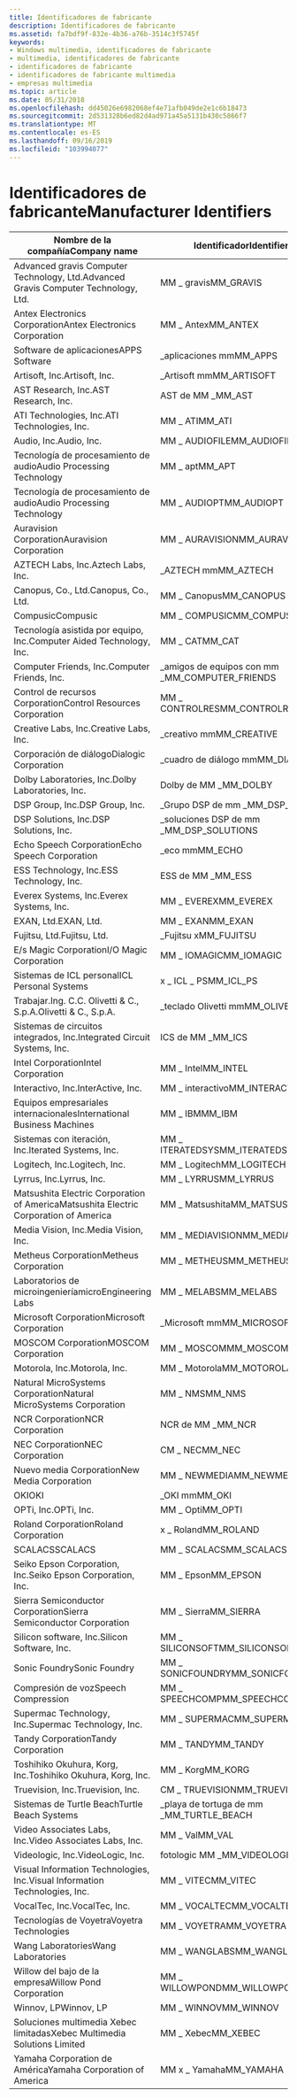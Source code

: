 ```yaml
---
title: Identificadores de fabricante
description: Identificadores de fabricante
ms.assetid: fa7bdf9f-832e-4b36-a76b-3514c3f5745f
keywords:
- Windows multimedia, identificadores de fabricante
- multimedia, identificadores de fabricante
- identificadores de fabricante
- identificadores de fabricante multimedia
- empresas multimedia
ms.topic: article
ms.date: 05/31/2018
ms.openlocfilehash: dd45026e6982068ef4e71afb049de2e1c6b18473
ms.sourcegitcommit: 2d531328b6ed82d4ad971a45a5131b430c5866f7
ms.translationtype: MT
ms.contentlocale: es-ES
ms.lasthandoff: 09/16/2019
ms.locfileid: "103994077"
---
```

# <a name="manufacturer-identifiers"></a><span data-ttu-id="1fc20-108">Identificadores de fabricante</span><span class="sxs-lookup"><span data-stu-id="1fc20-108">Manufacturer Identifiers</span></span>



| <span data-ttu-id="1fc20-109">Nombre de la compañía</span><span class="sxs-lookup"><span data-stu-id="1fc20-109">Company name</span></span>                               | <span data-ttu-id="1fc20-110">Identificador</span><span class="sxs-lookup"><span data-stu-id="1fc20-110">Identifier</span></span>            |
|--------------------------------------------|-----------------------|
| <span data-ttu-id="1fc20-111">Advanced gravis Computer Technology, Ltd.</span><span class="sxs-lookup"><span data-stu-id="1fc20-111">Advanced Gravis Computer Technology, Ltd.</span></span>  | <span data-ttu-id="1fc20-112">MM \_ gravis</span><span class="sxs-lookup"><span data-stu-id="1fc20-112">MM\_GRAVIS</span></span>            |
| <span data-ttu-id="1fc20-113">Antex Electronics Corporation</span><span class="sxs-lookup"><span data-stu-id="1fc20-113">Antex Electronics Corporation</span></span>              | <span data-ttu-id="1fc20-114">MM \_ Antex</span><span class="sxs-lookup"><span data-stu-id="1fc20-114">MM\_ANTEX</span></span>             |
| <span data-ttu-id="1fc20-115">Software de aplicaciones</span><span class="sxs-lookup"><span data-stu-id="1fc20-115">APPS Software</span></span>                              | <span data-ttu-id="1fc20-116">\_aplicaciones mm</span><span class="sxs-lookup"><span data-stu-id="1fc20-116">MM\_APPS</span></span>              |
| <span data-ttu-id="1fc20-117">Artisoft, Inc.</span><span class="sxs-lookup"><span data-stu-id="1fc20-117">Artisoft, Inc.</span></span>                             | <span data-ttu-id="1fc20-118">\_Artisoft mm</span><span class="sxs-lookup"><span data-stu-id="1fc20-118">MM\_ARTISOFT</span></span>          |
| <span data-ttu-id="1fc20-119">AST Research, Inc.</span><span class="sxs-lookup"><span data-stu-id="1fc20-119">AST Research, Inc.</span></span>                         | <span data-ttu-id="1fc20-120">AST de MM \_</span><span class="sxs-lookup"><span data-stu-id="1fc20-120">MM\_AST</span></span>               |
| <span data-ttu-id="1fc20-121">ATI Technologies, Inc.</span><span class="sxs-lookup"><span data-stu-id="1fc20-121">ATI Technologies, Inc.</span></span>                     | <span data-ttu-id="1fc20-122">MM \_ ATI</span><span class="sxs-lookup"><span data-stu-id="1fc20-122">MM\_ATI</span></span>               |
| <span data-ttu-id="1fc20-123">Audio, Inc.</span><span class="sxs-lookup"><span data-stu-id="1fc20-123">Audio, Inc.</span></span>                                | <span data-ttu-id="1fc20-124">MM \_ AUDIOFILE</span><span class="sxs-lookup"><span data-stu-id="1fc20-124">MM\_AUDIOFILE</span></span>         |
| <span data-ttu-id="1fc20-125">Tecnología de procesamiento de audio</span><span class="sxs-lookup"><span data-stu-id="1fc20-125">Audio Processing Technology</span></span>                | <span data-ttu-id="1fc20-126">MM \_ apt</span><span class="sxs-lookup"><span data-stu-id="1fc20-126">MM\_APT</span></span>               |
| <span data-ttu-id="1fc20-127">Tecnología de procesamiento de audio</span><span class="sxs-lookup"><span data-stu-id="1fc20-127">Audio Processing Technology</span></span>                | <span data-ttu-id="1fc20-128">MM \_ AUDIOPT</span><span class="sxs-lookup"><span data-stu-id="1fc20-128">MM\_AUDIOPT</span></span>           |
| <span data-ttu-id="1fc20-129">Auravision Corporation</span><span class="sxs-lookup"><span data-stu-id="1fc20-129">Auravision Corporation</span></span>                     | <span data-ttu-id="1fc20-130">MM \_ AURAVISION</span><span class="sxs-lookup"><span data-stu-id="1fc20-130">MM\_AURAVISION</span></span>        |
| <span data-ttu-id="1fc20-131">AZTECH Labs, Inc.</span><span class="sxs-lookup"><span data-stu-id="1fc20-131">Aztech Labs, Inc.</span></span>                          | <span data-ttu-id="1fc20-132">\_AZTECH mm</span><span class="sxs-lookup"><span data-stu-id="1fc20-132">MM\_AZTECH</span></span>            |
| <span data-ttu-id="1fc20-133">Canopus, Co., Ltd.</span><span class="sxs-lookup"><span data-stu-id="1fc20-133">Canopus, Co., Ltd.</span></span>                         | <span data-ttu-id="1fc20-134">MM \_ Canopus</span><span class="sxs-lookup"><span data-stu-id="1fc20-134">MM\_CANOPUS</span></span>           |
| <span data-ttu-id="1fc20-135">Compusic</span><span class="sxs-lookup"><span data-stu-id="1fc20-135">Compusic</span></span>                                   | <span data-ttu-id="1fc20-136">MM \_ COMPUSIC</span><span class="sxs-lookup"><span data-stu-id="1fc20-136">MM\_COMPUSIC</span></span>          |
| <span data-ttu-id="1fc20-137">Tecnología asistida por equipo, Inc.</span><span class="sxs-lookup"><span data-stu-id="1fc20-137">Computer Aided Technology, Inc.</span></span>            | <span data-ttu-id="1fc20-138">MM \_ CAT</span><span class="sxs-lookup"><span data-stu-id="1fc20-138">MM\_CAT</span></span>               |
| <span data-ttu-id="1fc20-139">Computer Friends, Inc.</span><span class="sxs-lookup"><span data-stu-id="1fc20-139">Computer Friends, Inc.</span></span>                     | <span data-ttu-id="1fc20-140">\_amigos de equipos con mm \_</span><span class="sxs-lookup"><span data-stu-id="1fc20-140">MM\_COMPUTER\_FRIENDS</span></span> |
| <span data-ttu-id="1fc20-141">Control de recursos Corporation</span><span class="sxs-lookup"><span data-stu-id="1fc20-141">Control Resources Corporation</span></span>              | <span data-ttu-id="1fc20-142">MM \_ CONTROLRES</span><span class="sxs-lookup"><span data-stu-id="1fc20-142">MM\_CONTROLRES</span></span>        |
| <span data-ttu-id="1fc20-143">Creative Labs, Inc.</span><span class="sxs-lookup"><span data-stu-id="1fc20-143">Creative Labs, Inc.</span></span>                        | <span data-ttu-id="1fc20-144">\_creativo mm</span><span class="sxs-lookup"><span data-stu-id="1fc20-144">MM\_CREATIVE</span></span>          |
| <span data-ttu-id="1fc20-145">Corporación de diálogo</span><span class="sxs-lookup"><span data-stu-id="1fc20-145">Dialogic Corporation</span></span>                       | <span data-ttu-id="1fc20-146">\_cuadro de diálogo mm</span><span class="sxs-lookup"><span data-stu-id="1fc20-146">MM\_DIALOGIC</span></span>          |
| <span data-ttu-id="1fc20-147">Dolby Laboratories, Inc.</span><span class="sxs-lookup"><span data-stu-id="1fc20-147">Dolby Laboratories, Inc.</span></span>                   | <span data-ttu-id="1fc20-148">Dolby de MM \_</span><span class="sxs-lookup"><span data-stu-id="1fc20-148">MM\_DOLBY</span></span>             |
| <span data-ttu-id="1fc20-149">DSP Group, Inc.</span><span class="sxs-lookup"><span data-stu-id="1fc20-149">DSP Group, Inc.</span></span>                            | <span data-ttu-id="1fc20-150">\_Grupo DSP de mm \_</span><span class="sxs-lookup"><span data-stu-id="1fc20-150">MM\_DSP\_GROUP</span></span>        |
| <span data-ttu-id="1fc20-151">DSP Solutions, Inc.</span><span class="sxs-lookup"><span data-stu-id="1fc20-151">DSP Solutions, Inc.</span></span>                        | <span data-ttu-id="1fc20-152">\_soluciones DSP de mm \_</span><span class="sxs-lookup"><span data-stu-id="1fc20-152">MM\_DSP\_SOLUTIONS</span></span>    |
| <span data-ttu-id="1fc20-153">Echo Speech Corporation</span><span class="sxs-lookup"><span data-stu-id="1fc20-153">Echo Speech Corporation</span></span>                    | <span data-ttu-id="1fc20-154">\_eco mm</span><span class="sxs-lookup"><span data-stu-id="1fc20-154">MM\_ECHO</span></span>              |
| <span data-ttu-id="1fc20-155">ESS Technology, Inc.</span><span class="sxs-lookup"><span data-stu-id="1fc20-155">ESS Technology, Inc.</span></span>                       | <span data-ttu-id="1fc20-156">ESS de MM \_</span><span class="sxs-lookup"><span data-stu-id="1fc20-156">MM\_ESS</span></span>               |
| <span data-ttu-id="1fc20-157">Everex Systems, Inc.</span><span class="sxs-lookup"><span data-stu-id="1fc20-157">Everex Systems, Inc.</span></span>                       | <span data-ttu-id="1fc20-158">MM \_ EVEREX</span><span class="sxs-lookup"><span data-stu-id="1fc20-158">MM\_EVEREX</span></span>            |
| <span data-ttu-id="1fc20-159">EXAN, Ltd.</span><span class="sxs-lookup"><span data-stu-id="1fc20-159">EXAN, Ltd.</span></span>                                 | <span data-ttu-id="1fc20-160">MM \_ EXAN</span><span class="sxs-lookup"><span data-stu-id="1fc20-160">MM\_EXAN</span></span>              |
| <span data-ttu-id="1fc20-161">Fujitsu, Ltd.</span><span class="sxs-lookup"><span data-stu-id="1fc20-161">Fujitsu, Ltd.</span></span>                              | <span data-ttu-id="1fc20-162">\_Fujitsu x</span><span class="sxs-lookup"><span data-stu-id="1fc20-162">MM\_FUJITSU</span></span>           |
| <span data-ttu-id="1fc20-163">E/s Magic Corporation</span><span class="sxs-lookup"><span data-stu-id="1fc20-163">I/O Magic Corporation</span></span>                      | <span data-ttu-id="1fc20-164">MM \_ IOMAGIC</span><span class="sxs-lookup"><span data-stu-id="1fc20-164">MM\_IOMAGIC</span></span>           |
| <span data-ttu-id="1fc20-165">Sistemas de ICL personal</span><span class="sxs-lookup"><span data-stu-id="1fc20-165">ICL Personal Systems</span></span>                       | <span data-ttu-id="1fc20-166">x \_ ICL \_ PS</span><span class="sxs-lookup"><span data-stu-id="1fc20-166">MM\_ICL\_PS</span></span>           |
| <span data-ttu-id="1fc20-167">Trabajar.</span><span class="sxs-lookup"><span data-stu-id="1fc20-167">Ing.</span></span> <span data-ttu-id="1fc20-168">C.</span><span class="sxs-lookup"><span data-stu-id="1fc20-168">C.</span></span> <span data-ttu-id="1fc20-169">Olivetti & C., S.p.A.</span><span class="sxs-lookup"><span data-stu-id="1fc20-169">Olivetti & C., S.p.A.</span></span>              | <span data-ttu-id="1fc20-170">\_teclado Olivetti mm</span><span class="sxs-lookup"><span data-stu-id="1fc20-170">MM\_OLIVETTI</span></span>          |
| <span data-ttu-id="1fc20-171">Sistemas de circuitos integrados, Inc.</span><span class="sxs-lookup"><span data-stu-id="1fc20-171">Integrated Circuit Systems, Inc.</span></span>           | <span data-ttu-id="1fc20-172">ICS de MM \_</span><span class="sxs-lookup"><span data-stu-id="1fc20-172">MM\_ICS</span></span>               |
| <span data-ttu-id="1fc20-173">Intel Corporation</span><span class="sxs-lookup"><span data-stu-id="1fc20-173">Intel Corporation</span></span>                          | <span data-ttu-id="1fc20-174">MM \_ Intel</span><span class="sxs-lookup"><span data-stu-id="1fc20-174">MM\_INTEL</span></span>             |
| <span data-ttu-id="1fc20-175">Interactivo, Inc.</span><span class="sxs-lookup"><span data-stu-id="1fc20-175">InterActive, Inc.</span></span>                          | <span data-ttu-id="1fc20-176">MM \_ interactivo</span><span class="sxs-lookup"><span data-stu-id="1fc20-176">MM\_INTERACTIVE</span></span>       |
| <span data-ttu-id="1fc20-177">Equipos empresariales internacionales</span><span class="sxs-lookup"><span data-stu-id="1fc20-177">International Business Machines</span></span>            | <span data-ttu-id="1fc20-178">MM \_ IBM</span><span class="sxs-lookup"><span data-stu-id="1fc20-178">MM\_IBM</span></span>               |
| <span data-ttu-id="1fc20-179">Sistemas con iteración, Inc.</span><span class="sxs-lookup"><span data-stu-id="1fc20-179">Iterated Systems, Inc.</span></span>                     | <span data-ttu-id="1fc20-180">MM \_ ITERATEDSYS</span><span class="sxs-lookup"><span data-stu-id="1fc20-180">MM\_ITERATEDSYS</span></span>       |
| <span data-ttu-id="1fc20-181">Logitech, Inc.</span><span class="sxs-lookup"><span data-stu-id="1fc20-181">Logitech, Inc.</span></span>                             | <span data-ttu-id="1fc20-182">MM \_ Logitech</span><span class="sxs-lookup"><span data-stu-id="1fc20-182">MM\_LOGITECH</span></span>          |
| <span data-ttu-id="1fc20-183">Lyrrus, Inc.</span><span class="sxs-lookup"><span data-stu-id="1fc20-183">Lyrrus, Inc.</span></span>                               | <span data-ttu-id="1fc20-184">MM \_ LYRRUS</span><span class="sxs-lookup"><span data-stu-id="1fc20-184">MM\_LYRRUS</span></span>            |
| <span data-ttu-id="1fc20-185">Matsushita Electric Corporation of America</span><span class="sxs-lookup"><span data-stu-id="1fc20-185">Matsushita Electric Corporation of America</span></span> | <span data-ttu-id="1fc20-186">MM \_ Matsushita</span><span class="sxs-lookup"><span data-stu-id="1fc20-186">MM\_MATSUSHITA</span></span>        |
| <span data-ttu-id="1fc20-187">Media Vision, Inc.</span><span class="sxs-lookup"><span data-stu-id="1fc20-187">Media Vision, Inc.</span></span>                         | <span data-ttu-id="1fc20-188">MM \_ MEDIAVISION</span><span class="sxs-lookup"><span data-stu-id="1fc20-188">MM\_MEDIAVISION</span></span>       |
| <span data-ttu-id="1fc20-189">Metheus Corporation</span><span class="sxs-lookup"><span data-stu-id="1fc20-189">Metheus Corporation</span></span>                        | <span data-ttu-id="1fc20-190">MM \_ METHEUS</span><span class="sxs-lookup"><span data-stu-id="1fc20-190">MM\_METHEUS</span></span>           |
| <span data-ttu-id="1fc20-191">Laboratorios de microingeniería</span><span class="sxs-lookup"><span data-stu-id="1fc20-191">microEngineering Labs</span></span>                      | <span data-ttu-id="1fc20-192">MM \_ MELABS</span><span class="sxs-lookup"><span data-stu-id="1fc20-192">MM\_MELABS</span></span>            |
| <span data-ttu-id="1fc20-193">Microsoft Corporation</span><span class="sxs-lookup"><span data-stu-id="1fc20-193">Microsoft Corporation</span></span>                      | <span data-ttu-id="1fc20-194">\_Microsoft mm</span><span class="sxs-lookup"><span data-stu-id="1fc20-194">MM\_MICROSOFT</span></span>         |
| <span data-ttu-id="1fc20-195">MOSCOM Corporation</span><span class="sxs-lookup"><span data-stu-id="1fc20-195">MOSCOM Corporation</span></span>                         | <span data-ttu-id="1fc20-196">MM \_ MOSCOM</span><span class="sxs-lookup"><span data-stu-id="1fc20-196">MM\_MOSCOM</span></span>            |
| <span data-ttu-id="1fc20-197">Motorola, Inc.</span><span class="sxs-lookup"><span data-stu-id="1fc20-197">Motorola, Inc.</span></span>                             | <span data-ttu-id="1fc20-198">MM \_ Motorola</span><span class="sxs-lookup"><span data-stu-id="1fc20-198">MM\_MOTOROLA</span></span>          |
| <span data-ttu-id="1fc20-199">Natural MicroSystems Corporation</span><span class="sxs-lookup"><span data-stu-id="1fc20-199">Natural MicroSystems Corporation</span></span>           | <span data-ttu-id="1fc20-200">MM \_ NMS</span><span class="sxs-lookup"><span data-stu-id="1fc20-200">MM\_NMS</span></span>               |
| <span data-ttu-id="1fc20-201">NCR Corporation</span><span class="sxs-lookup"><span data-stu-id="1fc20-201">NCR Corporation</span></span>                            | <span data-ttu-id="1fc20-202">NCR de MM \_</span><span class="sxs-lookup"><span data-stu-id="1fc20-202">MM\_NCR</span></span>               |
| <span data-ttu-id="1fc20-203">NEC Corporation</span><span class="sxs-lookup"><span data-stu-id="1fc20-203">NEC Corporation</span></span>                            | <span data-ttu-id="1fc20-204">CM \_ NEC</span><span class="sxs-lookup"><span data-stu-id="1fc20-204">MM\_NEC</span></span>               |
| <span data-ttu-id="1fc20-205">Nuevo media Corporation</span><span class="sxs-lookup"><span data-stu-id="1fc20-205">New Media Corporation</span></span>                      | <span data-ttu-id="1fc20-206">MM \_ NEWMEDIA</span><span class="sxs-lookup"><span data-stu-id="1fc20-206">MM\_NEWMEDIA</span></span>          |
| <span data-ttu-id="1fc20-207">OKI</span><span class="sxs-lookup"><span data-stu-id="1fc20-207">OKI</span></span>                                        | <span data-ttu-id="1fc20-208">\_OKI mm</span><span class="sxs-lookup"><span data-stu-id="1fc20-208">MM\_OKI</span></span>               |
| <span data-ttu-id="1fc20-209">OPTi, Inc.</span><span class="sxs-lookup"><span data-stu-id="1fc20-209">OPTi, Inc.</span></span>                                 | <span data-ttu-id="1fc20-210">MM \_ Opti</span><span class="sxs-lookup"><span data-stu-id="1fc20-210">MM\_OPTI</span></span>              |
| <span data-ttu-id="1fc20-211">Roland Corporation</span><span class="sxs-lookup"><span data-stu-id="1fc20-211">Roland Corporation</span></span>                         | <span data-ttu-id="1fc20-212">x \_ Roland</span><span class="sxs-lookup"><span data-stu-id="1fc20-212">MM\_ROLAND</span></span>            |
| <span data-ttu-id="1fc20-213">SCALACS</span><span class="sxs-lookup"><span data-stu-id="1fc20-213">SCALACS</span></span>                                    | <span data-ttu-id="1fc20-214">MM \_ SCALACS</span><span class="sxs-lookup"><span data-stu-id="1fc20-214">MM\_SCALACS</span></span>           |
| <span data-ttu-id="1fc20-215">Seiko Epson Corporation, Inc.</span><span class="sxs-lookup"><span data-stu-id="1fc20-215">Seiko Epson Corporation, Inc.</span></span>              | <span data-ttu-id="1fc20-216">MM \_ Epson</span><span class="sxs-lookup"><span data-stu-id="1fc20-216">MM\_EPSON</span></span>             |
| <span data-ttu-id="1fc20-217">Sierra Semiconductor Corporation</span><span class="sxs-lookup"><span data-stu-id="1fc20-217">Sierra Semiconductor Corporation</span></span>           | <span data-ttu-id="1fc20-218">MM \_ Sierra</span><span class="sxs-lookup"><span data-stu-id="1fc20-218">MM\_SIERRA</span></span>            |
| <span data-ttu-id="1fc20-219">Silicon software, Inc.</span><span class="sxs-lookup"><span data-stu-id="1fc20-219">Silicon Software, Inc.</span></span>                     | <span data-ttu-id="1fc20-220">MM \_ SILICONSOFT</span><span class="sxs-lookup"><span data-stu-id="1fc20-220">MM\_SILICONSOFT</span></span>       |
| <span data-ttu-id="1fc20-221">Sonic Foundry</span><span class="sxs-lookup"><span data-stu-id="1fc20-221">Sonic Foundry</span></span>                              | <span data-ttu-id="1fc20-222">MM \_ SONICFOUNDRY</span><span class="sxs-lookup"><span data-stu-id="1fc20-222">MM\_SONICFOUNDRY</span></span>      |
| <span data-ttu-id="1fc20-223">Compresión de voz</span><span class="sxs-lookup"><span data-stu-id="1fc20-223">Speech Compression</span></span>                         | <span data-ttu-id="1fc20-224">MM \_ SPEECHCOMP</span><span class="sxs-lookup"><span data-stu-id="1fc20-224">MM\_SPEECHCOMP</span></span>        |
| <span data-ttu-id="1fc20-225">Supermac Technology, Inc.</span><span class="sxs-lookup"><span data-stu-id="1fc20-225">Supermac Technology, Inc.</span></span>                  | <span data-ttu-id="1fc20-226">MM \_ SUPERMAC</span><span class="sxs-lookup"><span data-stu-id="1fc20-226">MM\_SUPERMAC</span></span>          |
| <span data-ttu-id="1fc20-227">Tandy Corporation</span><span class="sxs-lookup"><span data-stu-id="1fc20-227">Tandy Corporation</span></span>                          | <span data-ttu-id="1fc20-228">MM \_ TANDY</span><span class="sxs-lookup"><span data-stu-id="1fc20-228">MM\_TANDY</span></span>             |
| <span data-ttu-id="1fc20-229">Toshihiko Okuhura, Korg, Inc.</span><span class="sxs-lookup"><span data-stu-id="1fc20-229">Toshihiko Okuhura, Korg, Inc.</span></span>              | <span data-ttu-id="1fc20-230">MM \_ Korg</span><span class="sxs-lookup"><span data-stu-id="1fc20-230">MM\_KORG</span></span>              |
| <span data-ttu-id="1fc20-231">Truevision, Inc.</span><span class="sxs-lookup"><span data-stu-id="1fc20-231">Truevision, Inc.</span></span>                           | <span data-ttu-id="1fc20-232">CM \_ TRUEVISION</span><span class="sxs-lookup"><span data-stu-id="1fc20-232">MM\_TRUEVISION</span></span>        |
| <span data-ttu-id="1fc20-233">Sistemas de Turtle Beach</span><span class="sxs-lookup"><span data-stu-id="1fc20-233">Turtle Beach Systems</span></span>                       | <span data-ttu-id="1fc20-234">\_playa de tortuga de mm \_</span><span class="sxs-lookup"><span data-stu-id="1fc20-234">MM\_TURTLE\_BEACH</span></span>     |
| <span data-ttu-id="1fc20-235">Video Associates Labs, Inc.</span><span class="sxs-lookup"><span data-stu-id="1fc20-235">Video Associates Labs, Inc.</span></span>                | <span data-ttu-id="1fc20-236">MM \_ Val</span><span class="sxs-lookup"><span data-stu-id="1fc20-236">MM\_VAL</span></span>               |
| <span data-ttu-id="1fc20-237">Videologic, Inc.</span><span class="sxs-lookup"><span data-stu-id="1fc20-237">VideoLogic, Inc.</span></span>                           | <span data-ttu-id="1fc20-238">fotologic MM \_</span><span class="sxs-lookup"><span data-stu-id="1fc20-238">MM\_VIDEOLOGIC</span></span>        |
| <span data-ttu-id="1fc20-239">Visual Information Technologies, Inc.</span><span class="sxs-lookup"><span data-stu-id="1fc20-239">Visual Information Technologies, Inc.</span></span>      | <span data-ttu-id="1fc20-240">MM \_ VITEC</span><span class="sxs-lookup"><span data-stu-id="1fc20-240">MM\_VITEC</span></span>             |
| <span data-ttu-id="1fc20-241">VocalTec, Inc.</span><span class="sxs-lookup"><span data-stu-id="1fc20-241">VocalTec, Inc.</span></span>                             | <span data-ttu-id="1fc20-242">MM \_ VOCALTEC</span><span class="sxs-lookup"><span data-stu-id="1fc20-242">MM\_VOCALTEC</span></span>          |
| <span data-ttu-id="1fc20-243">Tecnologías de Voyetra</span><span class="sxs-lookup"><span data-stu-id="1fc20-243">Voyetra Technologies</span></span>                       | <span data-ttu-id="1fc20-244">MM \_ VOYETRA</span><span class="sxs-lookup"><span data-stu-id="1fc20-244">MM\_VOYETRA</span></span>           |
| <span data-ttu-id="1fc20-245">Wang Laboratories</span><span class="sxs-lookup"><span data-stu-id="1fc20-245">Wang Laboratories</span></span>                          | <span data-ttu-id="1fc20-246">MM \_ WANGLABS</span><span class="sxs-lookup"><span data-stu-id="1fc20-246">MM\_WANGLABS</span></span>          |
| <span data-ttu-id="1fc20-247">Willow del bajo de la empresa</span><span class="sxs-lookup"><span data-stu-id="1fc20-247">Willow Pond Corporation</span></span>                    | <span data-ttu-id="1fc20-248">MM \_ WILLOWPOND</span><span class="sxs-lookup"><span data-stu-id="1fc20-248">MM\_WILLOWPOND</span></span>        |
| <span data-ttu-id="1fc20-249">Winnov, LP</span><span class="sxs-lookup"><span data-stu-id="1fc20-249">Winnov, LP</span></span>                                 | <span data-ttu-id="1fc20-250">MM \_ WINNOV</span><span class="sxs-lookup"><span data-stu-id="1fc20-250">MM\_WINNOV</span></span>            |
| <span data-ttu-id="1fc20-251">Soluciones multimedia Xebec limitadas</span><span class="sxs-lookup"><span data-stu-id="1fc20-251">Xebec Multimedia Solutions Limited</span></span>         | <span data-ttu-id="1fc20-252">MM \_ Xebec</span><span class="sxs-lookup"><span data-stu-id="1fc20-252">MM\_XEBEC</span></span>             |
| <span data-ttu-id="1fc20-253">Yamaha Corporation de América</span><span class="sxs-lookup"><span data-stu-id="1fc20-253">Yamaha Corporation of America</span></span>              | <span data-ttu-id="1fc20-254">MM x \_ Yamaha</span><span class="sxs-lookup"><span data-stu-id="1fc20-254">MM\_YAMAHA</span></span>            |



 

 

 




